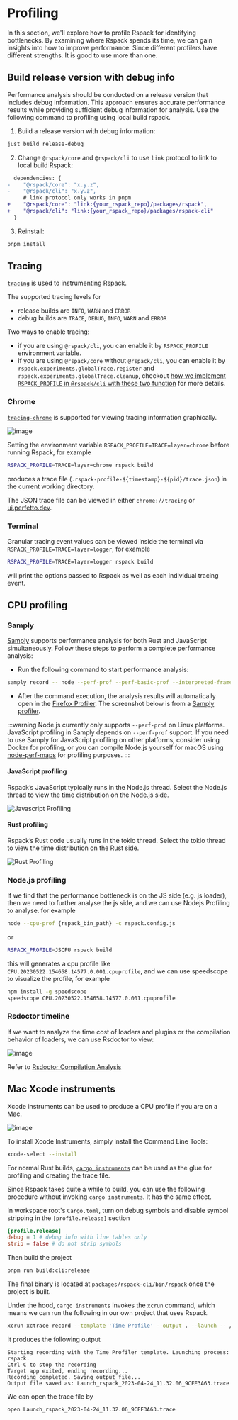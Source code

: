 # Profiling

In this section, we'll explore how to profile Rspack for identifying bottlenecks.
By examining where Rspack spends its time, we can gain insights into how to improve performance.
Since different profilers have different strengths. It is good to use more than one.

<!-- toc -->

## Build release version with debug info

Performance analysis should be conducted on a release version that includes debug information. This approach ensures accurate performance results while providing sufficient debug information for analysis. Use the following command to profiling using local build rspack.

1. Build a release version with debug information:

```sh
just build release-debug
```

2. Change `@rspack/core` and `@rspack/cli` to use `link` protocol to link to local build Rspack:

```diff title="package.json"
  dependencies: {
-    "@rspack/core": "x.y.z",
-    "@rspack/cli": "x.y.z",
     # link protocol only works in pnpm
+    "@rspack/core": "link:{your_rspack_repo}/packages/rspack",
+    "@rspack/cli": "link:{your_rspack_repo}/packages/rspack-cli"
  }
```

3. Reinstall:

```sh
pnpm install
```

## Tracing

[`tracing`](https://crates.io/crates/tracing) is used to instrumenting Rspack.

The supported tracing levels for

- release builds are `INFO`, `WARN` and `ERROR`
- debug builds are `TRACE`, `DEBUG`, `INFO`, `WARN` and `ERROR`

Two ways to enable tracing:

- if you are using `@rspack/cli`, you can enable it by `RSPACK_PROFILE` environment variable.
- if you are using `@rspack/core` without `@rspack/cli`, you can enable it by `rspack.experiments.globalTrace.register` and `rspack.experiments.globalTrace.cleanup`, checkout [how we implement `RSPACK_PROFILE` in `@rspack/cli` with these two function](https://github.com/web-infra-dev/rspack/blob/9be47217b5179186b0825ca79990ab2808aa1a0f/packages/rspack-cli/src/utils/profile.ts#L219-L224) for more details.

### Chrome

[`tracing-chrome`](https://crates.io/crates/tracing-chrome) is supported for viewing tracing information graphically.

![image](https://github.com/SyMind/rspack-dev-guide/assets/19852293/1af08ba1-a2e9-4e3e-99ab-87c1e62e067b)

Setting the environment variable `RSPACK_PROFILE=TRACE=layer=chrome` before running Rspack, for example

```bash
RSPACK_PROFILE=TRACE=layer=chrome rspack build
```

produces a trace file (`.rspack-profile-${timestamp}-${pid}/trace.json`) in the current working directory.

The JSON trace file can be viewed in either `chrome://tracing` or [ui.perfetto.dev](https://ui.perfetto.dev).

### Terminal

Granular tracing event values can be viewed inside the terminal via `RSPACK_PROFILE=TRACE=layer=logger`, for example

```bash
RSPACK_PROFILE=TRACE=layer=logger rspack build
```

will print the options passed to Rspack as well as each individual tracing event.

## CPU profiling

### Samply

[Samply](https://github.com/mstange/samply) supports performance analysis for both Rust and JavaScript simultaneously. Follow these steps to perform a complete performance analysis:

- Run the following command to start performance analysis:

```sh
samply record -- node --perf-prof --perf-basic-prof --interpreted-frames-native-stack {your_rspack_folder}/rspack-cli/bin/rspack.js -c {your project}/rspack.config.js
```

- After the command execution, the analysis results will automatically open in the [Firefox Profiler](https://profiler.firefox.com/). The screenshot below is from a [Samply profiler](https://profiler.firefox.com/public/5fkasm1wcddddas3amgys3eg6sbp70n82q6gn1g/calltree/?globalTrackOrder=0&symbolServer=http%3A%2F%2F127.0.0.1%3A3000%2F2fjyrylqc9ifil3s7ppsmbwm6lfd3p9gddnqgx1&thread=2&v=10).

:::warning
Node.js currently only supports `--perf-prof` on Linux platforms. JavaScript profiling in Samply depends on `--perf-prof` support. If you need to use Samply for JavaScript profiling on other platforms, consider using Docker for profiling, or you can compile Node.js yourself for macOS using [node-perf-maps](https://github.com/tmm1/node/tree/v8-perf-maps) for profiling purposes.
:::

#### JavaScript profiling

Rspack’s JavaScript typically runs in the Node.js thread. Select the Node.js thread to view the time distribution on the Node.js side.

![Javascript Profiling](https://assets.rspack.dev/rspack/assets/profiling-javascript.png)

#### Rust profiling

Rspack’s Rust code usually runs in the tokio thread. Select the tokio thread to view the time distribution on the Rust side.

![Rust Profiling](https://assets.rspack.dev/rspack/assets/profiling-rust.png)

### Node.js profiling

If we find that the performance bottleneck is on the JS side (e.g. js loader), then we need to further analyse the js side, and we can use Nodejs Profiling to analyse. for example

```bash
node --cpu-prof {rspack_bin_path} -c rspack.config.js
```

or

```bash
RSPACK_PROFILE=JSCPU rspack build
```

this will generates a cpu profile like `CPU.20230522.154658.14577.0.001.cpuprofile`, and we can use speedscope to visualize the profile, for example

```bash
npm install -g speedscope
speedscope CPU.20230522.154658.14577.0.001.cpuprofile
```

### Rsdoctor timeline

If we want to analyze the time cost of loaders and plugins or the compilation behavior of loaders, we can use Rsdoctor to view:

![image](https://assets.rspack.dev/others/assets/rsdoctor/rsdoctor-loader-timeline.png)

Refer to [Rsdoctor Compilation Analysis](/guide/optimization/profile#use-rsdoctor)

## Mac Xcode instruments

Xcode instruments can be used to produce a CPU profile if you are on a Mac.

![image](https://github.com/SyMind/rspack-dev-guide/assets/19852293/124e3aee-944a-4509-bb93-1c9213f026d3)

To install Xcode Instruments, simply install the Command Line Tools:

```bash
xcode-select --install
```

For normal Rust builds, [`cargo instruments`](https://github.com/cmyr/cargo-instruments) can be used as the glue
for profiling and creating the trace file.

Since Rspack takes quite a while to build, you can use the following procedure without invoking `cargo instruments`.
It has the same effect.

In workspace root's `Cargo.toml`, turn on debug symbols and disable symbol stripping in the `[profile.release]` section

```toml
[profile.release]
debug = 1 # debug info with line tables only
strip = false # do not strip symbols
```

Then build the project

```bash
pnpm run build:cli:release
```

The final binary is located at `packages/rspack-cli/bin/rspack` once the project is built.

Under the hood, `cargo instruments` invokes the `xcrun` command,
which means we can run the following in our own project that uses Rspack.

```bash
xcrun xctrace record --template 'Time Profile' --output . --launch -- /path/to/rspack/packages/rspack-cli/bin/rspack build
```

It produces the following output

```
Starting recording with the Time Profiler template. Launching process: rspack.
Ctrl-C to stop the recording
Target app exited, ending recording...
Recording completed. Saving output file...
Output file saved as: Launch_rspack_2023-04-24_11.32.06_9CFE3A63.trace
```

We can open the trace file by

```bash
open Launch_rspack_2023-04-24_11.32.06_9CFE3A63.trace
```
